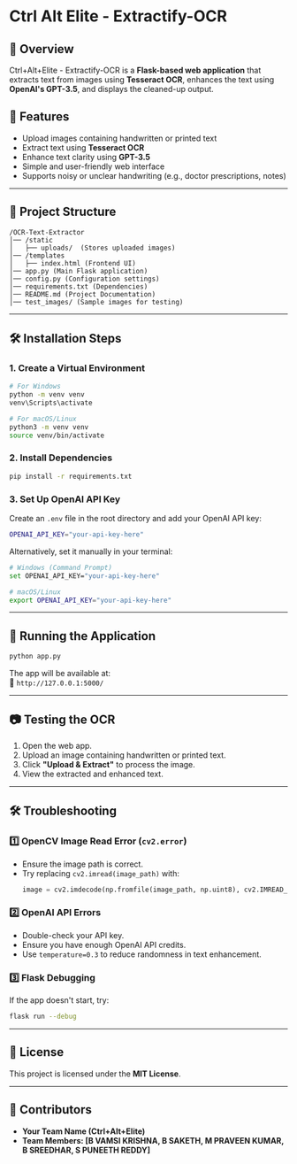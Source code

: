 # **Ctrl Alt Elite - Extractify-OCR**

## 📌 **Overview**
Ctrl+Alt+Elite - Extractify-OCR is a **Flask-based web application** that extracts text from images using **Tesseract OCR**, enhances the text using **OpenAI's GPT-3.5**, and displays the cleaned-up output.

## 🚀 **Features**
- Upload images containing handwritten or printed text
- Extract text using **Tesseract OCR**
- Enhance text clarity using **GPT-3.5**
- Simple and user-friendly web interface
- Supports noisy or unclear handwriting (e.g., doctor prescriptions, notes)

---

## 📂 **Project Structure**
```
/OCR-Text-Extractor
│── /static
│   ├── uploads/  (Stores uploaded images)
│── /templates
│   ├── index.html (Frontend UI)
│── app.py (Main Flask application)
│── config.py (Configuration settings)
│── requirements.txt (Dependencies)
│── README.md (Project Documentation)
│── test_images/ (Sample images for testing)
```

---

## 🛠️ **Installation Steps**

### **1. Create a Virtual Environment**
```sh
# For Windows
python -m venv venv
venv\Scripts\activate

# For macOS/Linux
python3 -m venv venv
source venv/bin/activate
```

### **2. Install Dependencies**
```sh
pip install -r requirements.txt
```

### **3. Set Up OpenAI API Key**
Create an `.env` file in the root directory and add your OpenAI API key:
```sh
OPENAI_API_KEY="your-api-key-here"
```
Alternatively, set it manually in your terminal:
```sh
# Windows (Command Prompt)
set OPENAI_API_KEY="your-api-key-here"

# macOS/Linux
export OPENAI_API_KEY="your-api-key-here"
```

---

## 🚀 **Running the Application**
```sh
python app.py
```
The app will be available at:  
🔗 `http://127.0.0.1:5000/`

---

## 📷 **Testing the OCR**
1. Open the web app.
2. Upload an image containing handwritten or printed text.
3. Click **"Upload & Extract"** to process the image.
4. View the extracted and enhanced text.

---

## 🛠️ **Troubleshooting**
### **1️⃣ OpenCV Image Read Error (`cv2.error`)**
- Ensure the image path is correct.
- Try replacing `cv2.imread(image_path)` with:
  ```python
  image = cv2.imdecode(np.fromfile(image_path, np.uint8), cv2.IMREAD_COLOR)
  ```
  
### **2️⃣ OpenAI API Errors**
- Double-check your API key.
- Ensure you have enough OpenAI API credits.
- Use `temperature=0.3` to reduce randomness in text enhancement.

### **3️⃣ Flask Debugging**
If the app doesn't start, try:
```sh
flask run --debug
```

---

## 📜 **License**
This project is licensed under the **MIT License**.

---

## 🤝 **Contributors**
- **Your Team Name (Ctrl+Alt+Elite)**
- **Team Members: [B VAMSI KRISHNA, B SAKETH, M PRAVEEN KUMAR, B SREEDHAR, S PUNEETH REDDY]**

